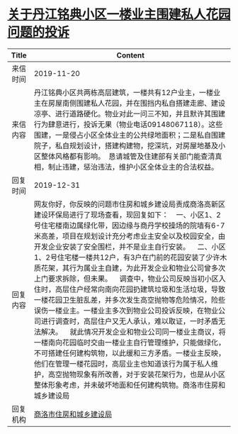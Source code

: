 # [关于丹江铭典小区一楼业主围建私人花园问题的投诉](http://www.shangluo.gov.cn/zmhd/ldxxxx.jsp?urltype=leadermail.LeaderMailContentUrl&wbtreeid=1112&leadermailid=5563)

| Title |                                                                                                                                                                                                                                                          Content                                                                                                                                                                                                                                                          |
|:-----:|---------------------------------------------------------------------------------------------------------------------------------------------------------------------------------------------------------------------------------------------------------------------------------------------------------------------------------------------------------------------------------------------------------------------------------------------------------------------------------------------------------------------------|
| 来信时间  | 2019-11-20                                                                                                                                                                                                                                                                                                                                                                                                                                                                                                                |
| 来信内容  | 丹江铭典小区共两栋高层建筑，一楼共有12户业主，一楼业主在房屋南侧围建私人花园，并在围挡内私自搭建走廊、建设凉亭、进行道路硬化。物业对此一问三不知，并且默许其围建行为肆意进行，投诉无果（物业电话09148067118）。这些围建，一是侵占小区全体业主的公共绿地面积；二是私自围建院子，私自规划设计，搭建构建物，挖深坑，对房屋地基及小区整体风格都有影响。  恳请城管及住建部有关部门能查清真相，制止违建，惩治违法，维护小区全体业主的合法权益。                                                                                                                                                                                                                                                                                              |
| 回复时间  | 2019-12-31                                                                                                                                                                                                                                                                                                                                                                                                                                                                                                                |
| 回复内容  | 网友你好，你反映的问题市住房和城乡建设局责成商洛高新区建设环保局进行了现场查看，现回复如下：    一、小区1、2号住宅楼南边属绿化带，因边缘与商丹学校操场的院墙有6-7米高差，项目在规划设计充分考虑业主安全以及校园安全，由开发企业安装了安全围栏，并不是业主自行安装。    二、小区1、2号住宅楼一楼共12户，有3户在门前的花园安装了少许木质花架，其行为属业主自建，为此开发企业和物业公司曾多次上门要求拆除，但未果。    调查中，物业公司反映当初小区入住时，高层住户经常向南向花园扔建筑垃圾和生活垃圾，导致一楼花园卫生脏乱差，并多次发生高空抛物等危险情况，险些误伤一楼业主。一楼业主多次到物业公司投诉反映，在物业公司进行调查时，高层住户又无人承认，难以取证，一时矛盾无法解决。    就此情况开发企业和物业公司同一楼业主商议，将一楼南向花园临时交由一楼业主自行管理维护，只能做绿化，不可搭建任何建构筑物，以此缓和三方矛盾。一楼业主反映，他们在管理一楼花园时，高层业主也知道该行为属于私人维护，高空抛物现象有所改善，对于安装花架行为，也是从小区整体形象考虑，并未破坏地面和任何建构筑物。商洛市住房和城乡建设局 |
| 回复机构  | [商洛市住房和城乡建设局](../../category/agencies/商洛市住房和城乡建设局.md)                                                                                                                                                                                                                                                                                                                                                                                                                                                                     |